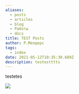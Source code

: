 ```yaml
---
aliases:
  - posts
  - articles
  - blog
  - Работы
  - docs
title: TEST Posts
author: Р.Мелдерс
tags:
  - index
date: 2021-05-12T10:35:30.689Z
description: testestttts
---
```

testetes



![](/images/avatar1.jpg)